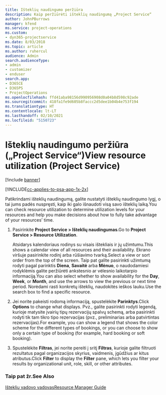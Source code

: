 ```yaml
---
title: Išteklių naudingumo peržiūra
description: Kaip peržiūrėti išteklių naudingumą „Project Service“
author: JohnPBurrows
manager: kfend
ms.service: project-operations
ms.custom:
- dyn365-projectservice
ms.date: 8/03/2018
ms.topic: article
ms.author: ruhercul
audience: Admin
search.audienceType:
- admin
- customizer
- enduser
search.app:
- D365CE
- D365PS
- ProjectOperations
ms.openlocfilehash: ffd41aba98156d990956908d0a04b8d598c92ade
ms.sourcegitcommit: 418fa1fe9d605b8faccc2d5dee1b04b4e753f194
ms.translationtype: HT
ms.contentlocale: lt-LT
ms.lasthandoff: 02/10/2021
ms.locfileid: "5150723"
---
```

# <a name="view-resource-utilization-project-service"></a><span data-ttu-id="7ed85-103">Išteklių naudingumo peržiūra („Project Service“)</span><span class="sxs-lookup"><span data-stu-id="7ed85-103">View resource utilization (Project Service)</span></span>

[!include [banner](../includes/psa-now-project-operations.md)]

[!INCLUDE[cc-applies-to-psa-app-1x-2x](../includes/cc-applies-to-psa-app-1x-2x.md)]

<span data-ttu-id="7ed85-104">Patikrindami išteklių naudingumą, galite nustatyti išteklių naudingumo lygį, o tai jums padės nuspręsti, kaip iki galo išnaudoti visą savo išteklių laiką.</span><span class="sxs-lookup"><span data-stu-id="7ed85-104">You can check resource utilization to determine utilization levels for your resources and help you make decisions about how to fully take advantage of your resources’ time.</span></span>  
  
1. <span data-ttu-id="7ed85-105">Pasirinkite **Project Service > Išteklių naudingumas**.</span><span class="sxs-lookup"><span data-stu-id="7ed85-105">Go to **Project Service > Resource Utilization**.</span></span> 

     <span data-ttu-id="7ed85-106">Atsidarys kalendoriaus rodinys su visais ištekliais ir jų užimtumu.</span><span class="sxs-lookup"><span data-stu-id="7ed85-106">This shows a calendar view of all resources and their availability.</span></span> <span data-ttu-id="7ed85-107">Ekrano viršuje pasirinkite rodinį arba rūšiavimo tvarką.</span><span class="sxs-lookup"><span data-stu-id="7ed85-107">Select a view or sort order from the top of the screen.</span></span> <span data-ttu-id="7ed85-108">Taip pat galite pasirinkti užimtumą rodyti pagal parinktis **Diena**, **Savaitė** arba **Mėnuo**, o naudodamiesi rodyklėmis galite peržiūrėti ankstesnio ar vėlesnio laikotarpio informaciją.</span><span class="sxs-lookup"><span data-stu-id="7ed85-108">You can also select whether to show availability for the **Day**, **Week**, or **Month**, and use the arrows to view the previous or next time period.</span></span> <span data-ttu-id="7ed85-109">Norėdami rasti konkretų išteklių, naudokitės ieškos lauku.</span><span class="sxs-lookup"><span data-stu-id="7ed85-109">Use the search box to find a specific resource.</span></span>      
  
2. <span data-ttu-id="7ed85-110">Jei norite pakeisti rodomą informaciją, spustelėkite **Parinktys**.</span><span class="sxs-lookup"><span data-stu-id="7ed85-110">Click **Options** to change what displays.</span></span> <span data-ttu-id="7ed85-111">Pvz., galite pasirinkti rodyti legendą, kurioje matysite įvairių tipų rezervacijų spalvų schemą, arba pasirinkti rodyti tik tam tikro tipo rezervacijas (pvz., preliminarias arba patvirtintas rezervacijas).</span><span class="sxs-lookup"><span data-stu-id="7ed85-111">For example, you can show a legend that shows the color scheme for the different types of bookings, or you can choose to show only a certain type of booking (for example, hard booking or soft booking).</span></span>  

3. <span data-ttu-id="7ed85-112">Spustelėkite **Filtras**, jei norite pereiti į sritį **Filtras**, kurioje galite filtruoti rezultatus pagal organizacijos skyrius, vaidmenis, įgūdžius ar kitus atributus.</span><span class="sxs-lookup"><span data-stu-id="7ed85-112">Click **Filter** to display the **Filter** pane, which lets you filter your results by organizational unit, role, skill, or other attributes.</span></span>  
  
### <a name="see-also"></a><span data-ttu-id="7ed85-113">Taip pat žr.</span><span class="sxs-lookup"><span data-stu-id="7ed85-113">See Also</span></span>  
 [<span data-ttu-id="7ed85-114">Išteklių vadovo vadovas</span><span class="sxs-lookup"><span data-stu-id="7ed85-114">Resource Manager Guide</span></span>](../psa/resource-manager-guide.md)

